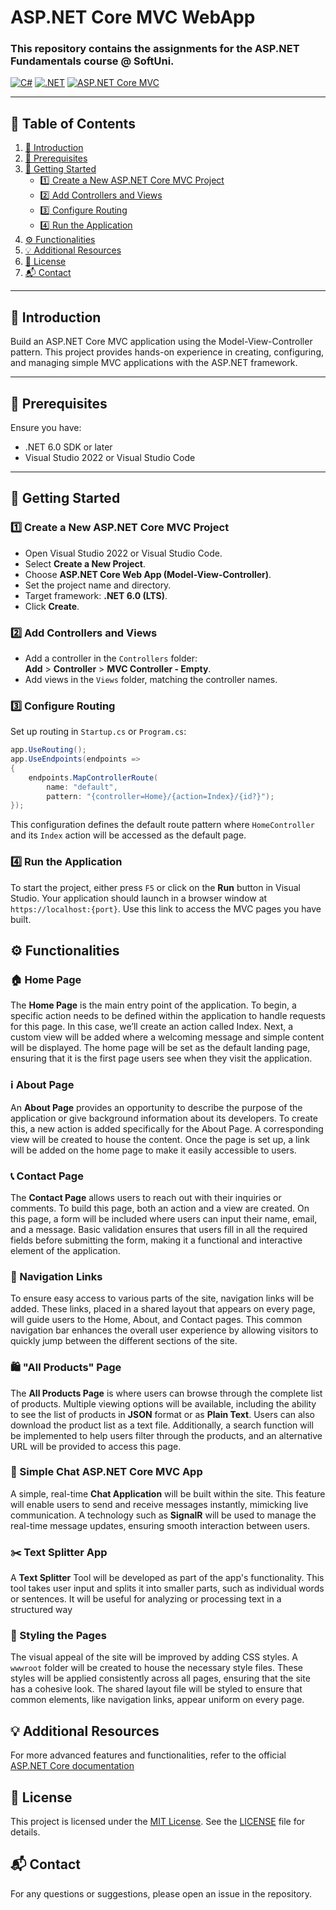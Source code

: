 # ASP.NET Core MVC WebApp  
### This repository contains the assignments for the **ASP.NET Fundamentals** course @ SoftUni.  

[![C#](https://img.shields.io/badge/Made%20with-C%23-239120.svg)](https://learn.microsoft.com/en-us/dotnet/csharp/)
[![.NET](https://img.shields.io/badge/.NET-5C2D91.svg)](https://dotnet.microsoft.com/)
[![ASP.NET Core MVC](https://img.shields.io/badge/ASP.NET%20Core-MVC-512BD4.svg)](https://github.com/dotnet/aspnetcore)

---

## 📑 Table of Contents  
1. [📖 Introduction](#introduction)  
2. [🔧 Prerequisites](#prerequisites)  
3. [🚀 Getting Started](#getting-started)  
   - [1️⃣ Create a New ASP.NET Core MVC Project](#1-create-a-new-aspnet-core-mvc-project)  
   - [2️⃣ Add Controllers and Views](#2-add-controllers-and-views)  
   - [3️⃣ Configure Routing](#3-configure-routing)  
   - [4️⃣ Run the Application](#4-run-the-application)  
4. [⚙️ Functionalities](#functionalities)  
5. [💡 Additional Resources](#in-addition)  
6. [📜 License](#license)  
7. [📬 Contact](#contact)  

---

## 📖 Introduction  
Build an ASP.NET Core MVC application using the Model-View-Controller pattern. This project provides hands-on experience in creating, configuring, and managing simple MVC applications with the ASP.NET framework.  

---

## 🔧 Prerequisites  
Ensure you have:  
- .NET 6.0 SDK or later  
- Visual Studio 2022 or Visual Studio Code  

---

## 🚀 Getting Started  
### 1️⃣ Create a New ASP.NET Core MVC Project  
- Open Visual Studio 2022 or Visual Studio Code.  
- Select **Create a New Project**.  
- Choose **ASP.NET Core Web App (Model-View-Controller)**.  
- Set the project name and directory.  
- Target framework: **.NET 6.0 (LTS)**.  
- Click **Create**.  

### 2️⃣ Add Controllers and Views  
- Add a controller in the `Controllers` folder:  
  **Add** > **Controller** > **MVC Controller - Empty**.  
- Add views in the `Views` folder, matching the controller names.  

### 3️⃣ Configure Routing  
Set up routing in `Startup.cs` or `Program.cs`:  
```csharp
app.UseRouting();
app.UseEndpoints(endpoints =>
{
    endpoints.MapControllerRoute(
        name: "default",
        pattern: "{controller=Home}/{action=Index}/{id?}");
});
```
This configuration defines the default route pattern where `HomeController` and its `Index` action will be accessed as the default page.

### 4️⃣ Run the Application
To start the project, either press `F5` or click on the **Run** button in Visual Studio. Your application should launch in a browser window at `https://localhost:{port}`. Use this link to access the MVC pages you have built.

## ⚙️ Functionalities
### 🏠 Home Page
The **Home Page** is the main entry point of the application. To begin, a specific action needs to be defined within the application to handle requests for this page. In this case, we’ll create an action called Index. Next, a custom view will be added where a welcoming message and simple content will be displayed. The home page will be set as the default landing page, ensuring that it is the first page users see when they visit the application.

### ℹ️ About Page
An **About Page** provides an opportunity to describe the purpose of the application or give background information about its developers. To create this, a new action is added specifically for the About Page. A corresponding view will be created to house the content. Once the page is set up, a link will be added on the home page to make it easily accessible to users.

### 📞 Contact Page
The **Contact Page** allows users to reach out with their inquiries or comments. To build this page, both an action and a view are created. On this page, a form will be included where users can input their name, email, and a message. Basic validation ensures that users fill in all the required fields before submitting the form, making it a functional and interactive element of the application.

### 🔗 Navigation Links
To ensure easy access to various parts of the site, navigation links will be added. These links, placed in a shared layout that appears on every page, will guide users to the Home, About, and Contact pages. This common navigation bar enhances the overall user experience by allowing visitors to quickly jump between the different sections of the site.

### 🛍️ "All Products" Page
The **All Products Page** is where users can browse through the complete list of products. Multiple viewing options will be available, including the ability to see the list of products in **JSON** format or as **Plain Text**. Users can also download the product list as a text file. Additionally, a search function will be implemented to help users filter through the products, and an alternative URL will be provided to access this page.

### 💬 Simple Chat ASP.NET Core MVC App
A simple, real-time **Chat Application** will be built within the site. This feature will enable users to send and receive messages instantly, mimicking live communication. A technology such as **SignalR** will be used to manage the real-time message updates, ensuring smooth interaction between users.

### ✂️ Text Splitter App
A **Text Splitter** Tool will be developed as part of the app's functionality. This tool takes user input and splits it into smaller parts, such as individual words or sentences. It will be useful for analyzing or processing text in a structured way

### 🎨 Styling the Pages
The visual appeal of the site will be improved by adding CSS styles. A `wwwroot` folder will be created to house the necessary style files. These styles will be applied consistently across all pages, ensuring that the site has a cohesive look. The shared layout file will be styled to ensure that common elements, like navigation links, appear uniform on every page.
  
## 💡 Additional Resources
For more advanced features and functionalities, refer to the official [ASP.NET Core documentation](https://docs.microsoft.com/en-us/aspnet/core/)

## 📜 License
This project is licensed under the [MIT License](LICENSE). See the [LICENSE](LICENSE) file for details.

## 📬 Contact
For any questions or suggestions, please open an issue in the repository.
